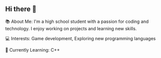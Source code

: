 ## Hi there 👋

📚 About Me:
I'm a high school student with a passion for coding and technology. I enjoy working on projects and learning new skills.

💻 Interests:
Game development,
Exploring new programming languages

🌱 Currently Learning:
C++
